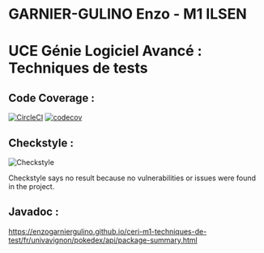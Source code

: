 # GARNIER-GULINO Enzo - M1 ILSEN

# UCE Génie Logiciel Avancé : Techniques de tests

## Code Coverage :

[![CircleCI](https://circleci.com/gh/EnzoGarnierGulino/ceri-m1-techniques-de-test.svg?style=svg)](https://circleci.com/gh/EnzoGarnierGulino/ceri-m1-techniques-de-test)
[![codecov](https://codecov.io/gh/EnzoGarnierGulino/ceri-m1-techniques-de-test/graph/badge.svg?token=A0Z6EK8Q6X)](https://codecov.io/gh/EnzoGarnierGulino/ceri-m1-techniques-de-test)

## Checkstyle :

![Checkstyle](https://img.shields.io/badge/dynamic/xml?label=Checkstyle&query=%2F%2Ferror&url=https://gist.github.com/EnzoGarnierGulino/fb5d190ff6ed9baacb85fc761c0ba1cf.js)

Checkstyle says no result because no vulnerabilities or issues were found in the project.

## Javadoc :

https://enzogarniergulino.github.io/ceri-m1-techniques-de-test/fr/univavignon/pokedex/api/package-summary.html
